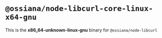 # `@ossiana/node-libcurl-core-linux-x64-gnu`

This is the **x86_64-unknown-linux-gnu** binary for `@ossiana/node-libcurl`
